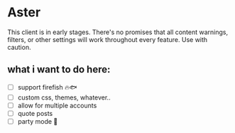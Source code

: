 # Aster
This client is in early stages. There's no promises that all content warnings, filters, or other settings will work throughout every feature. Use with caution.

## what i want to do here:
- [ ] support firefish 🔥🐟
- [ ] custom css, themes, whatever..
- [ ] allow for multiple accounts
- [ ] quote posts
- [ ] party mode 🎉